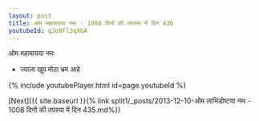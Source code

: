 ```yaml
---
layout: post
title: ओम महामायया नमः - 1008 दिनों की तपस्या में दिन 436
youtubeId: qJo8Fl3qXGA
---
```

 
 
 ओम महामायया नमः  
 
 -  ज्याला खूप मोठा भ्रम आहे 
 
  
 
  
 
 
 
 
 
 


{% include youtubePlayer.html id=page.youtubeId %}
 
[Next]({{ site.baseurl }}{% link  split1/_posts/2013-12-10-ओम लाभिडोष्टया नमः - 1008 दिनों की तपस्या में दिन 435.md%})
 
